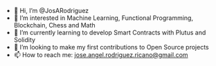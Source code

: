 - 👋 Hi, I’m @JosARodriguez
- 👀 I’m interested in Machine Learning, Functional Programming, Blockchain, Chess and Math
- 🌱 I’m currently learning to develop Smart Contracts with Plutus and Solidity
- 💞️ I’m looking to make my first contributions to Open Source projects
- 📫 How to reach me: jose.angel.rodriguez.ricano@gmail.com

<!---
JosARodriguez/JosARodriguez is a ✨ special ✨ repository because its `README.md` (this file) appears on your GitHub profile.
You can click the Preview link to take a look at your changes.
--->
